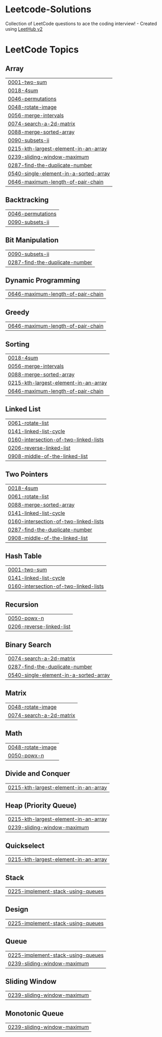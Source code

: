 # Leetcode-Solutions
Collection of LeetCode questions to ace the coding interview! - Created using [LeetHub v2](https://github.com/arunbhardwaj/LeetHub-2.0)

<!---LeetCode Topics Start-->
# LeetCode Topics
## Array
|  |
| ------- |
| [0001-two-sum](https://github.com/bhavyabhatia11/Leetcode-Solutions/tree/master/0001-two-sum) |
| [0018-4sum](https://github.com/bhavyabhatia11/Leetcode-Solutions/tree/master/0018-4sum) |
| [0046-permutations](https://github.com/bhavyabhatia11/Leetcode-Solutions/tree/master/0046-permutations) |
| [0048-rotate-image](https://github.com/bhavyabhatia11/Leetcode-Solutions/tree/master/0048-rotate-image) |
| [0056-merge-intervals](https://github.com/bhavyabhatia11/Leetcode-Solutions/tree/master/0056-merge-intervals) |
| [0074-search-a-2d-matrix](https://github.com/bhavyabhatia11/Leetcode-Solutions/tree/master/0074-search-a-2d-matrix) |
| [0088-merge-sorted-array](https://github.com/bhavyabhatia11/Leetcode-Solutions/tree/master/0088-merge-sorted-array) |
| [0090-subsets-ii](https://github.com/bhavyabhatia11/Leetcode-Solutions/tree/master/0090-subsets-ii) |
| [0215-kth-largest-element-in-an-array](https://github.com/bhavyabhatia11/Leetcode-Solutions/tree/master/0215-kth-largest-element-in-an-array) |
| [0239-sliding-window-maximum](https://github.com/bhavyabhatia11/Leetcode-Solutions/tree/master/0239-sliding-window-maximum) |
| [0287-find-the-duplicate-number](https://github.com/bhavyabhatia11/Leetcode-Solutions/tree/master/0287-find-the-duplicate-number) |
| [0540-single-element-in-a-sorted-array](https://github.com/bhavyabhatia11/Leetcode-Solutions/tree/master/0540-single-element-in-a-sorted-array) |
| [0646-maximum-length-of-pair-chain](https://github.com/bhavyabhatia11/Leetcode-Solutions/tree/master/0646-maximum-length-of-pair-chain) |
## Backtracking
|  |
| ------- |
| [0046-permutations](https://github.com/bhavyabhatia11/Leetcode-Solutions/tree/master/0046-permutations) |
| [0090-subsets-ii](https://github.com/bhavyabhatia11/Leetcode-Solutions/tree/master/0090-subsets-ii) |
## Bit Manipulation
|  |
| ------- |
| [0090-subsets-ii](https://github.com/bhavyabhatia11/Leetcode-Solutions/tree/master/0090-subsets-ii) |
| [0287-find-the-duplicate-number](https://github.com/bhavyabhatia11/Leetcode-Solutions/tree/master/0287-find-the-duplicate-number) |
## Dynamic Programming
|  |
| ------- |
| [0646-maximum-length-of-pair-chain](https://github.com/bhavyabhatia11/Leetcode-Solutions/tree/master/0646-maximum-length-of-pair-chain) |
## Greedy
|  |
| ------- |
| [0646-maximum-length-of-pair-chain](https://github.com/bhavyabhatia11/Leetcode-Solutions/tree/master/0646-maximum-length-of-pair-chain) |
## Sorting
|  |
| ------- |
| [0018-4sum](https://github.com/bhavyabhatia11/Leetcode-Solutions/tree/master/0018-4sum) |
| [0056-merge-intervals](https://github.com/bhavyabhatia11/Leetcode-Solutions/tree/master/0056-merge-intervals) |
| [0088-merge-sorted-array](https://github.com/bhavyabhatia11/Leetcode-Solutions/tree/master/0088-merge-sorted-array) |
| [0215-kth-largest-element-in-an-array](https://github.com/bhavyabhatia11/Leetcode-Solutions/tree/master/0215-kth-largest-element-in-an-array) |
| [0646-maximum-length-of-pair-chain](https://github.com/bhavyabhatia11/Leetcode-Solutions/tree/master/0646-maximum-length-of-pair-chain) |
## Linked List
|  |
| ------- |
| [0061-rotate-list](https://github.com/bhavyabhatia11/Leetcode-Solutions/tree/master/0061-rotate-list) |
| [0141-linked-list-cycle](https://github.com/bhavyabhatia11/Leetcode-Solutions/tree/master/0141-linked-list-cycle) |
| [0160-intersection-of-two-linked-lists](https://github.com/bhavyabhatia11/Leetcode-Solutions/tree/master/0160-intersection-of-two-linked-lists) |
| [0206-reverse-linked-list](https://github.com/bhavyabhatia11/Leetcode-Solutions/tree/master/0206-reverse-linked-list) |
| [0908-middle-of-the-linked-list](https://github.com/bhavyabhatia11/Leetcode-Solutions/tree/master/0908-middle-of-the-linked-list) |
## Two Pointers
|  |
| ------- |
| [0018-4sum](https://github.com/bhavyabhatia11/Leetcode-Solutions/tree/master/0018-4sum) |
| [0061-rotate-list](https://github.com/bhavyabhatia11/Leetcode-Solutions/tree/master/0061-rotate-list) |
| [0088-merge-sorted-array](https://github.com/bhavyabhatia11/Leetcode-Solutions/tree/master/0088-merge-sorted-array) |
| [0141-linked-list-cycle](https://github.com/bhavyabhatia11/Leetcode-Solutions/tree/master/0141-linked-list-cycle) |
| [0160-intersection-of-two-linked-lists](https://github.com/bhavyabhatia11/Leetcode-Solutions/tree/master/0160-intersection-of-two-linked-lists) |
| [0287-find-the-duplicate-number](https://github.com/bhavyabhatia11/Leetcode-Solutions/tree/master/0287-find-the-duplicate-number) |
| [0908-middle-of-the-linked-list](https://github.com/bhavyabhatia11/Leetcode-Solutions/tree/master/0908-middle-of-the-linked-list) |
## Hash Table
|  |
| ------- |
| [0001-two-sum](https://github.com/bhavyabhatia11/Leetcode-Solutions/tree/master/0001-two-sum) |
| [0141-linked-list-cycle](https://github.com/bhavyabhatia11/Leetcode-Solutions/tree/master/0141-linked-list-cycle) |
| [0160-intersection-of-two-linked-lists](https://github.com/bhavyabhatia11/Leetcode-Solutions/tree/master/0160-intersection-of-two-linked-lists) |
## Recursion
|  |
| ------- |
| [0050-powx-n](https://github.com/bhavyabhatia11/Leetcode-Solutions/tree/master/0050-powx-n) |
| [0206-reverse-linked-list](https://github.com/bhavyabhatia11/Leetcode-Solutions/tree/master/0206-reverse-linked-list) |
## Binary Search
|  |
| ------- |
| [0074-search-a-2d-matrix](https://github.com/bhavyabhatia11/Leetcode-Solutions/tree/master/0074-search-a-2d-matrix) |
| [0287-find-the-duplicate-number](https://github.com/bhavyabhatia11/Leetcode-Solutions/tree/master/0287-find-the-duplicate-number) |
| [0540-single-element-in-a-sorted-array](https://github.com/bhavyabhatia11/Leetcode-Solutions/tree/master/0540-single-element-in-a-sorted-array) |
## Matrix
|  |
| ------- |
| [0048-rotate-image](https://github.com/bhavyabhatia11/Leetcode-Solutions/tree/master/0048-rotate-image) |
| [0074-search-a-2d-matrix](https://github.com/bhavyabhatia11/Leetcode-Solutions/tree/master/0074-search-a-2d-matrix) |
## Math
|  |
| ------- |
| [0048-rotate-image](https://github.com/bhavyabhatia11/Leetcode-Solutions/tree/master/0048-rotate-image) |
| [0050-powx-n](https://github.com/bhavyabhatia11/Leetcode-Solutions/tree/master/0050-powx-n) |
## Divide and Conquer
|  |
| ------- |
| [0215-kth-largest-element-in-an-array](https://github.com/bhavyabhatia11/Leetcode-Solutions/tree/master/0215-kth-largest-element-in-an-array) |
## Heap (Priority Queue)
|  |
| ------- |
| [0215-kth-largest-element-in-an-array](https://github.com/bhavyabhatia11/Leetcode-Solutions/tree/master/0215-kth-largest-element-in-an-array) |
| [0239-sliding-window-maximum](https://github.com/bhavyabhatia11/Leetcode-Solutions/tree/master/0239-sliding-window-maximum) |
## Quickselect
|  |
| ------- |
| [0215-kth-largest-element-in-an-array](https://github.com/bhavyabhatia11/Leetcode-Solutions/tree/master/0215-kth-largest-element-in-an-array) |
## Stack
|  |
| ------- |
| [0225-implement-stack-using-queues](https://github.com/bhavyabhatia11/Leetcode-Solutions/tree/master/0225-implement-stack-using-queues) |
## Design
|  |
| ------- |
| [0225-implement-stack-using-queues](https://github.com/bhavyabhatia11/Leetcode-Solutions/tree/master/0225-implement-stack-using-queues) |
## Queue
|  |
| ------- |
| [0225-implement-stack-using-queues](https://github.com/bhavyabhatia11/Leetcode-Solutions/tree/master/0225-implement-stack-using-queues) |
| [0239-sliding-window-maximum](https://github.com/bhavyabhatia11/Leetcode-Solutions/tree/master/0239-sliding-window-maximum) |
## Sliding Window
|  |
| ------- |
| [0239-sliding-window-maximum](https://github.com/bhavyabhatia11/Leetcode-Solutions/tree/master/0239-sliding-window-maximum) |
## Monotonic Queue
|  |
| ------- |
| [0239-sliding-window-maximum](https://github.com/bhavyabhatia11/Leetcode-Solutions/tree/master/0239-sliding-window-maximum) |
<!---LeetCode Topics End-->